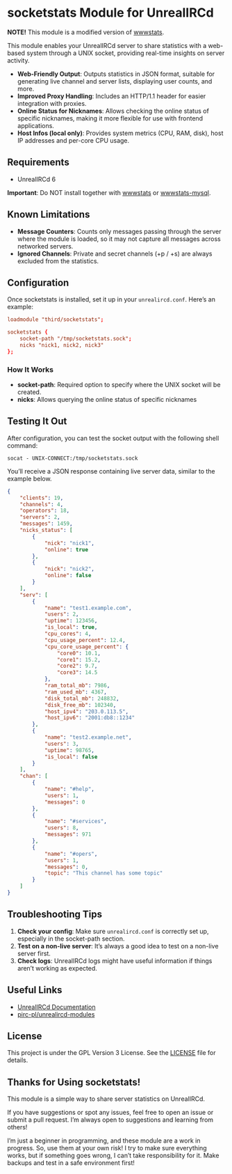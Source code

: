 # socketstats Module for UnrealIRCd

**NOTE!** This module is a modified version of [wwwstats](https://github.com/pirc-pl/unrealircd-modules/blob/master/unreal6/wwwstats.c).

This module enables your UnrealIRCd server to share statistics with a web-based system through a UNIX socket, providing real-time insights on server activity.

- **Web-Friendly Output**: Outputs statistics in JSON format, suitable for generating live channel and server lists, displaying user counts, and more.
- **Improved Proxy Handling**: Includes an HTTP/1.1 header for easier integration with proxies.
- **Online Status for Nicknames**: Allows checking the online status of specific nicknames, making it more flexible for use with frontend applications.
- **Host Infos (local only)**: Provides system metrics (CPU, RAM, disk), host IP addresses and per-core CPU usage. 
## Requirements

- UnrealIRCd 6

**Important**: Do NOT install together with [wwwstats](https://github.com/pirc-pl/unrealircd-modules/blob/master/unreal6/wwwstats.c) or [wwwstats-mysql](https://github.com/pirc-pl/unrealircd-modules/blob/master/unreal6/wwwstats-mysql.c).

## Known Limitations

- **Message Counters**: Counts only messages passing through the server where the module is loaded, so it may not capture all messages across networked servers.
- **Ignored Channels**: Private and secret channels (+p / +s) are always excluded from the statistics.

## Configuration

Once socketstats is installed, set it up in your `unrealircd.conf`. Here’s an example:

```conf
loadmodule "third/socketstats";

socketstats {
    socket-path "/tmp/socketstats.sock";
    nicks "nick1, nick2, nick3"
};
```

### How It Works

- **socket-path**: Required option to specify where the UNIX socket will be created.
- **nicks**: Allows querying the online status of specific nicknames

## Testing It Out

After configuration, you can test the socket output with the following shell command:
```
socat - UNIX-CONNECT:/tmp/socketstats.sock
```
You’ll receive a JSON response containing live server data, similar to the example below.
```json
{
    "clients": 19,
    "channels": 4,
    "operators": 18,
    "servers": 2,
    "messages": 1459,
    "nicks_status": [
        {
            "nick": "nick1",
            "online": true
        },
        {
            "nick": "nick2",
            "online": false
        }
    ],
    "serv": [
        {
            "name": "test1.example.com",
            "users": 2,
            "uptime": 123456,
            "is_local": true,
            "cpu_cores": 4,
            "cpu_usage_percent": 12.4,
            "cpu_core_usage_percent": {
                "core0": 10.1,
                "core1": 15.2,
                "core2": 9.7,
                "core3": 14.5
            },
            "ram_total_mb": 7986,
            "ram_used_mb": 4367,
            "disk_total_mb": 248832,
            "disk_free_mb": 102340,
            "host_ipv4": "203.0.113.5",
            "host_ipv6": "2001:db8::1234"
        },
        {
            "name": "test2.example.net",
            "users": 3,
            "uptime": 98765,
            "is_local": false
        }
    ],
    "chan": [
        {
            "name": "#help",
            "users": 1,
            "messages": 0
        },
        {
            "name": "#services",
            "users": 8,
            "messages": 971
        },
        {
            "name": "#opers",
            "users": 1,
            "messages": 0,
            "topic": "This channel has some topic"
        }
    ]
}
```

## Troubleshooting Tips

1. **Check your config**: Make sure `unrealircd.conf` is correctly set up, especially in the socket-path section.
2. **Test on a non-live server**: It’s always a good idea to test on a non-live server first.
3. **Check logs**: UnrealIRCd logs might have useful information if things aren’t working as expected.

## Useful Links

- [UnrealIRCd Documentation](https://www.unrealircd.org/docs/)
- [pirc-pl/unrealircd-modules](https://github.com/pirc-pl/unrealircd-modules/blob/master/README.md)

## License

This project is under the GPL Version 3 License. See the [LICENSE](LICENSE) file for details.

## Thanks for Using socketstats!

This module is a simple way to share server statistics on UnrealIRCd.

If you have suggestions or spot any issues, feel free to open an issue or submit a pull request. I’m always open to suggestions and learning from others!

I’m just a beginner in programming, and these module are a work in progress. So, use them at your own risk! I try to make sure everything works, but if something goes wrong, I can’t take responsibility for it. Make backups and test in a safe environment first!
